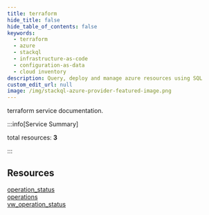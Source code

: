 ```yaml
---
title: terraform
hide_title: false
hide_table_of_contents: false
keywords:
  - terraform
  - azure
  - stackql
  - infrastructure-as-code
  - configuration-as-data
  - cloud inventory
description: Query, deploy and manage azure resources using SQL
custom_edit_url: null
image: /img/stackql-azure-provider-featured-image.png
---
```


terraform service documentation.

:::info[Service Summary]

total resources: __3__  

:::

## Resources
<div class="row">
<div class="providerDocColumn">
<a href="/services/terraform/operation_status/">operation_status</a><br />
<a href="/services/terraform/operations/">operations</a>
</div>
<div class="providerDocColumn">
<a href="/services/terraform/vw_operation_status/">vw_operation_status</a>
</div>
</div>